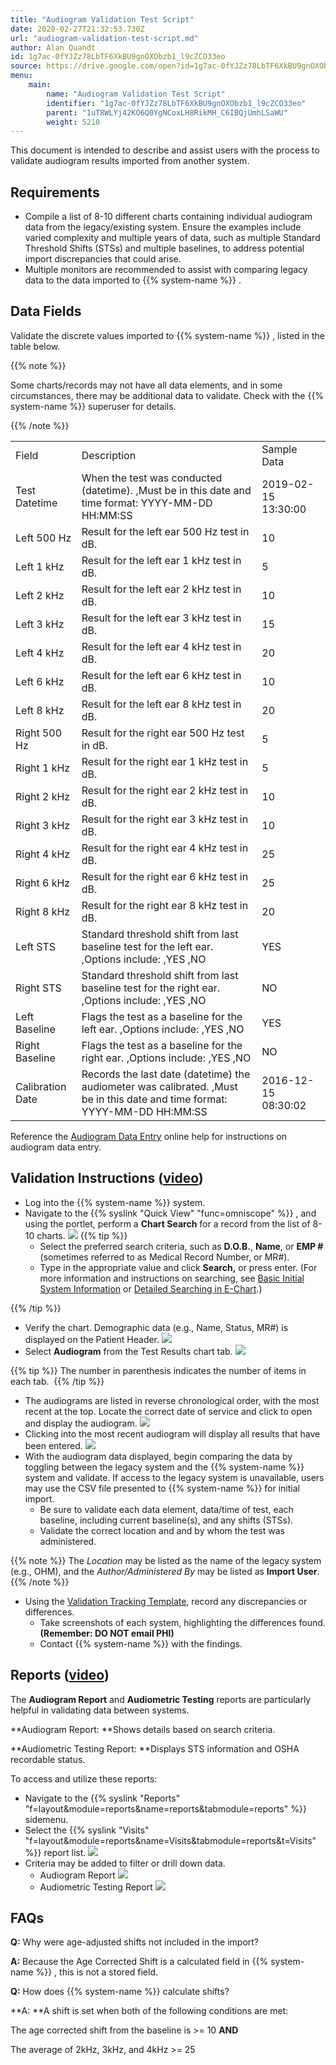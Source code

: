 ```yaml
---
title: "Audiogram Validation Test Script"
date: 2020-02-27T21:32:53.730Z
url: "audiogram-validation-test-script.md"
author: Alan Quandt
id: 1g7ac-0fYJZz78LbTF6XkBU9gnOXObzb1_l9cZCO33eo
source: https://drive.google.com/open?id=1g7ac-0fYJZz78LbTF6XkBU9gnOXObzb1_l9cZCO33eo
menu:
    main:
        name: "Audiogram Validation Test Script"
        identifier: "1g7ac-0fYJZz78LbTF6XkBU9gnOXObzb1_l9cZCO33eo"
        parent: "1uT8WLYj42KO6Q0YgNCoxLH8RikMH_C6IBQjUmhLSaWU"
        weight: 5210
---
```

This document is intended to describe and assist users with the process to validate audiogram results imported from another system.

## Requirements

* Compile a list of 8-10 different charts containing individual audiogram data from the legacy/existing system. Ensure the examples include varied complexity and multiple years of data, such as multiple Standard Threshold Shifts (STSs) and multiple baselines, to address potential import discrepancies that could arise.
* Multiple monitors are recommended to assist with comparing legacy data to the data imported to {{% system-name %}} .

## Data Fields

Validate the discrete values imported to {{% system-name %}} , listed in the table below. 

{{% note %}}

Some charts/records may not have all data elements, and in some circumstances, there may be additional data to validate. Check with the {{% system-name %}} superuser for details.

{{% /note %}}


<table>
  <tr>
    <td>Field</td>
    <td>Description</td>
    <td>Sample Data</td>
  </tr>
  <tr>
    <td>Test Datetime</td>
    <td>When the test was conducted (datetime).
,Must be in this date and time format: YYYY-MM-DD HH:MM:SS</td>
    <td>2019-02-15 13:30:00</td>
  </tr>
  <tr>
    <td>Left 500 Hz</td>
    <td>Result for the left ear 500 Hz test in dB.</td>
    <td>10</td>
  </tr>
  <tr>
    <td>Left 1 kHz</td>
    <td>Result for the left ear 1 kHz test in dB.</td>
    <td>5</td>
  </tr>
  <tr>
    <td>Left 2 kHz</td>
    <td>Result for the left ear 2 kHz test in dB.</td>
    <td>10</td>
  </tr>
  <tr>
    <td>Left 3 kHz</td>
    <td>Result for the left ear 3 kHz test in dB.</td>
    <td>15</td>
  </tr>
  <tr>
    <td>Left 4 kHz</td>
    <td>Result for the left ear 4 kHz test in dB.</td>
    <td>20</td>
  </tr>
  <tr>
    <td>Left 6 kHz</td>
    <td>Result for the left ear 6 kHz test in dB.</td>
    <td>10</td>
  </tr>
  <tr>
    <td>Left 8 kHz</td>
    <td>Result for the left ear 8 kHz test in dB.</td>
    <td>20</td>
  </tr>
  <tr>
    <td>Right 500 Hz</td>
    <td>Result for the right ear 500 Hz test in dB.</td>
    <td>5</td>
  </tr>
  <tr>
    <td>Right 1 kHz</td>
    <td>Result for the right ear 1 kHz test in dB.</td>
    <td>5</td>
  </tr>
  <tr>
    <td>Right 2 kHz</td>
    <td>Result for the right ear 2 kHz test in dB.</td>
    <td>10</td>
  </tr>
  <tr>
    <td>Right 3 kHz</td>
    <td>Result for the right ear 3 kHz test in dB.</td>
    <td>10</td>
  </tr>
  <tr>
    <td>Right 4 kHz</td>
    <td>Result for the right ear 4 kHz test in dB.</td>
    <td>25</td>
  </tr>
  <tr>
    <td>Right 6 kHz</td>
    <td>Result for the right ear 6 kHz test in dB.</td>
    <td>25</td>
  </tr>
  <tr>
    <td>Right 8 kHz</td>
    <td>Result for the right ear 8 kHz test in dB.</td>
    <td>20</td>
  </tr>
  <tr>
    <td>Left STS</td>
    <td>Standard threshold shift from last baseline test for the left ear.
,Options include:
,YES
,NO</td>
    <td>YES</td>
  </tr>
  <tr>
    <td>Right STS</td>
    <td>Standard threshold shift from last baseline test for the right ear.
,Options include:
,YES
,NO</td>
    <td>NO</td>
  </tr>
  <tr>
    <td>Left Baseline</td>
    <td>Flags the test as a baseline for the left ear.
,Options include:
,YES
,NO</td>
    <td>YES</td>
  </tr>
  <tr>
    <td>Right Baseline</td>
    <td>Flags the test as a baseline for the right ear.
,Options include:
,YES
,NO</td>
    <td>NO</td>
  </tr>
  <tr>
    <td>Calibration Date</td>
    <td>Records the last date (datetime) the audiometer was calibrated.
,Must be in this date and time format: YYYY-MM-DD HH:MM:SS</td>
    <td>2016-12-15 08:30:02</td>
  </tr>
</table>

Reference the [Audiogram Data Entry](audiogram-data-entry.md) online help for instructions on audiogram data entry.

## Validation Instructions ([video](https://drive.google.com/open?id=1-ROSCMRuk0f9p4Ut0uIYJPn2ks90BWg-))

* Log into the {{% system-name %}} system.
* Navigate to the {{% syslink "Quick View" "func=omniscope" %}} , and using the portlet, perform a <strong>Chart Search</strong> for a record from the list of 8-10 charts.  ![](external_files/ba2565ae7f28ae2bc3deb4d5c9e480f3.png)  {{% tip %}}
    * Select the preferred search criteria, such as <strong>D.O.B.</strong>, <strong>Name</strong>, or <strong>EMP #</strong> (sometimes referred to as Medical Record Number, or MR#).
    * Type in the appropriate value and click <strong>Search,</strong> or press enter. (For more information and instructions on searching, see [Basic Initial System Information](basic-initial-system-information.md) or [Detailed Searching in E-Chart](detailed-searching-in-e-chart.md).)

{{% /tip %}}


* Verify the chart. Demographic data (e.g., Name, Status, MR#) is displayed on the Patient Header.  ![](external_files/fc4a55c6aa34edbba920cbc5479b0638.png) 
* Select <strong>Audiogram</strong> from the Test Results chart tab. ![](external_files/152e2048959cb5ae76488187a5ac17c5.png)  

{{% tip %}} The number in parenthesis indicates the number of items in each tab.  {{% /tip %}}
  
* The audiograms are listed in reverse chronological order, with the most recent at the top. Locate the correct date of service and click to open and display the audiogram.  ![](external_files/283a6df018a00e71a04e462e4721c4a6.png) 
* Clicking into the most recent audiogram will display all results that have been entered.  ![](external_files/225f7f94d61aa7b2e19e7de11b066dc3.png)
* With the audiogram data displayed, begin comparing the data by toggling between the legacy system and the {{% system-name %}} system and validate. If access to the legacy system is unavailable, users may use the CSV file presented to {{% system-name %}} for initial import.  
    * Be sure to validate each data element, data/time of test, each baseline, including current baseline(s), and any shifts (STSs).
    * Validate the correct location and and by whom the test was administered. 

{{% note %}} The *Location* may be listed as the name of the legacy system (e.g., OHM), and the *Author/Administered By* may be listed as **Import User**. {{% /note %}}

* Using the [Validation Tracking Template](https://docs.google.com/spreadsheets/d/1FRV_L_J38dhBDi13elXHVJddMuIZy6Sq5P3Viv9IXxE/edit#gid=0), record any discrepancies or differences.
    * Take screenshots of each system, highlighting the differences found. <strong>(Remember: DO NOT email PHI)</strong>
    * Contact {{% system-name %}} with the findings.

## Reports ([video](https://drive.google.com/open?id=1-ZKbOBVwYLcXZw70rrazFdRmblgKVHO_))

The **Audiogram Report** and **Audiometric Testing** reports are particularly helpful in validating data between systems.

**Audiogram Report: **Shows details based on search criteria.



**Audiometric Testing Report: **Displays STS information and OSHA recordable status.

To access and utilize these reports:

* Navigate to the {{% syslink "Reports" "f=layout&module=reports&name=reports&tabmodule=reports" %}} sidemenu.
* Select the {{% syslink "Visits" "f=layout&module=reports&name=Visits&tabmodule=reports&t=Visits" %}} report list.  ![](external_files/cb50b47c0e411cfe828a46c430bd3687.png)
* Criteria may be added to filter or drill down data. 
    * Audiogram Report  ![](external_files/3be12612c19304605fca1a836454990d.png)   
    * Audiometric Testing Report  ![](external_files/3efe4868801d47da03026774bcdc335b.png)  

## FAQs

**Q:** Why were age-adjusted shifts not included in the import?

**A:** Because the Age Corrected Shift is a calculated field in {{% system-name %}} , this is not a stored field.

**Q:** How does {{% system-name %}} calculate shifts?

**A: **A shift is set when both of the following conditions are met:

The age corrected shift from the baseline is >= 10 **AND**



The average of 2kHz, 3kHz, and 4kHz >= 25









